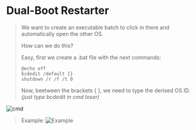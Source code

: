 # Dual-Boot Restarter
> We want to create an executable batch to click in there and automatically open the other OS.
>
> How can we do this?
>
> Easy, first we create a .bat file with the next commands:
>
> ```
> @echo off
> bcdedit /default {}
> shutdown /r /f /t 0
> ```
>
> Now, beetween the brackets { }, we need to type the derised OS ID.
> _(just type bcdedit in cmd loser)_
>
![cmd](https://github.com/gzmatte/Dual-Boot/assets/117684932/5294fd13-f02a-475e-b8aa-50ee51a8fa8c)
>
> Example:
![Example](https://github.com/gzmatte/Dual-Boot/assets/117684932/6c683cd0-e616-4f0e-ae57-fe4d5aa6b5df)
